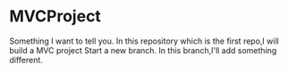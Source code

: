 # MVCProject
Something I want to tell you.
In this repository which is the first repo,I will build a MVC project
Start a new branch.
In this branch,I'll add something different.

